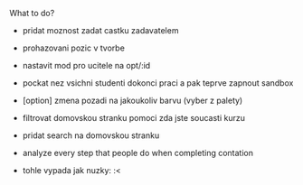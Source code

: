 What to do?
- pridat moznost zadat castku zadavatelem
- prohazovani pozic v tvorbe
- nastavit mod pro ucitele na opt/:id
- pockat nez vsichni studenti dokonci praci a pak teprve zapnout sandbox
- \[option\] zmena pozadi na jakoukoliv barvu (vyber z palety)
- filtrovat domovskou stranku pomoci zda jste soucasti kurzu
- pridat search na domovskou stranku 
- analyze every step that people do when completing contation







- tohle vypada jak nuzky: :<